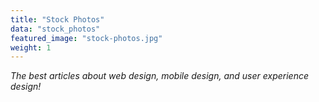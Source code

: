 ```yaml
---
title: "Stock Photos"
data: "stock_photos"
featured_image: "stock-photos.jpg"
weight: 1
---
```


_The best articles about web design, mobile design, and user experience design!_

